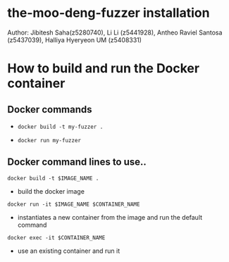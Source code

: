# the-moo-deng-fuzzer installation

 Author:
 Jibitesh Saha(z5280740), Li Li (z5441928), Antheo Raviel Santosa (z5437039), Halliya Hyeryeon UM (z5408331)



# How to build and run the Docker container

## Docker commands

* `docker build -t my-fuzzer .`

* `docker run my-fuzzer`

## Docker command lines to use..

`docker build -t $IMAGE_NAME .`
* build the docker image

`docker run -it $IMAGE_NAME $CONTAINER_NAME`
* instantiates a new container from the image and run the default command

`docker exec -it $CONTAINER_NAME`
* use an existing container and run it

